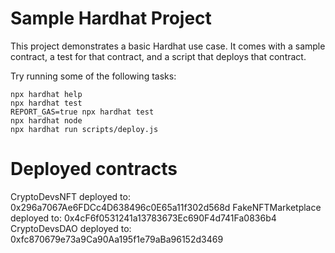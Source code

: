 # Sample Hardhat Project

This project demonstrates a basic Hardhat use case. It comes with a sample contract, a test for that contract, and a script that deploys that contract.

Try running some of the following tasks:

```shell
npx hardhat help
npx hardhat test
REPORT_GAS=true npx hardhat test
npx hardhat node
npx hardhat run scripts/deploy.js
```

# Deployed contracts

CryptoDevsNFT deployed to: 0x296a7067Ae6FDCc4D638496c0E65a11f302d568d
FakeNFTMarketplace deployed to: 0x4cF6f0531241a13783673Ec690F4d741Fa0836b4
CryptoDevsDAO deployed to: 0xfc870679e73a9Ca90Aa195f1e79aBa96152d3469
